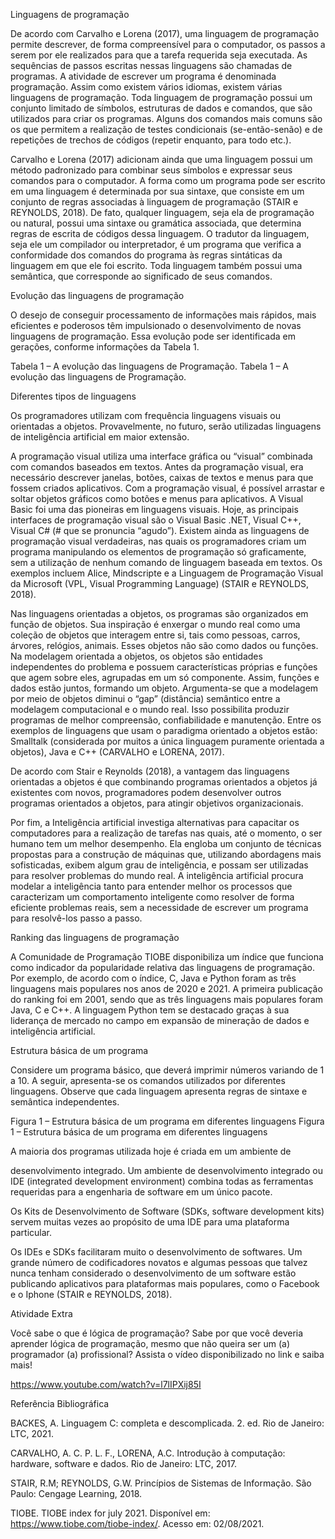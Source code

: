 Linguagens de programação

De acordo com Carvalho e Lorena (2017), uma linguagem de programação permite descrever, de forma compreensível para o computador, os passos a serem por ele realizados para que a tarefa requerida seja executada. As sequências de passos escritas nessas linguagens são chamadas de programas. A atividade de escrever um programa é denominada programação. Assim como existem vários idiomas, existem várias linguagens de programação. Toda linguagem de programação possui um conjunto limitado de símbolos, estruturas de dados e comandos, que são utilizados para criar os programas. Alguns dos comandos mais comuns são os que permitem a realização de testes condicionais (se-então-senão) e de repetições de trechos de códigos (repetir enquanto, para todo etc.).

Carvalho e Lorena (2017) adicionam ainda que uma linguagem possui um método padronizado para combinar seus símbolos e expressar seus comandos para o computador. A forma como um programa pode ser escrito em uma linguagem é determinada por sua sintaxe, que consiste em um conjunto de regras associadas à linguagem de programação (STAIR e REYNOLDS, 2018). De fato, qualquer linguagem, seja ela de programação ou natural, possui uma sintaxe ou gramática associada, que determina regras de escrita de códigos dessa linguagem. O tradutor da linguagem, seja ele um compilador ou interpretador, é um programa que verifica a conformidade dos comandos do programa às regras sintáticas da linguagem em que ele foi escrito. Toda linguagem também possui uma semântica, que corresponde ao significado de seus comandos.

 

Evolução das linguagens de programação 

O desejo de conseguir processamento de informações mais rápidos, mais eficientes e poderosos têm impulsionado o desenvolvimento de novas linguagens de programação. Essa evolução pode ser identificada em gerações, conforme informações da Tabela 1.

Tabela 1 – A evolução das linguagens de Programação.
Tabela 1 – A evolução das linguagens de Programação.

Diferentes tipos de linguagens

Os programadores utilizam com frequência linguagens visuais ou orientadas a objetos. Provavelmente, no futuro, serão utilizadas linguagens de inteligência artificial em maior extensão. 

A programação visual utiliza uma interface gráfica ou          “visual” combinada com comandos baseados em textos. Antes da programação visual, era necessário descrever janelas, botões, caixas de textos e menus para que fossem criados aplicativos. Com a programação visual, é possível arrastar e soltar objetos gráficos como botões e menus para aplicativos. A Visual Basic foi uma das pioneiras em linguagens visuais. Hoje, as principais interfaces de programação visual são o Visual Basic .NET, Visual C++, Visual C# (# que se pronuncia “agudo”). Existem ainda as linguagens de programação visual verdadeiras, nas quais os programadores criam um programa manipulando os elementos de programação só graficamente, sem a utilização de nenhum comando de linguagem baseada em textos. Os exemplos incluem Alice, Mindscripte e a Linguagem de Programação Visual da Microsoft (VPL, Visual Programming Language) (STAIR e REYNOLDS, 2018).

Nas linguagens orientadas a objetos, os programas são organizados em função de objetos. Sua inspiração é enxergar o mundo real como uma coleção de objetos que interagem entre si, tais como pessoas, carros, árvores, relógios, animais. Esses objetos não são como dados ou funções. Na modelagem orientada a objetos, os objetos são entidades independentes do problema e possuem características próprias e funções que agem sobre eles, agrupadas em um só componente. Assim, funções e dados estão juntos, formando um objeto. Argumenta-se que a modelagem por meio de objetos diminui o “gap” (distância) semântico entre a modelagem computacional e o mundo real. Isso possibilita produzir programas de melhor compreensão, confiabilidade e manutenção. Entre os exemplos de linguagens que usam o paradigma orientado a objetos estão: Smalltalk (considerada por muitos a única linguagem puramente orientada a objetos), Java e C++ (CARVALHO e LORENA, 2017).

De acordo com Stair e Reynolds (2018), a vantagem das linguagens orientadas a objetos é que combinando programas orientados a objetos já existentes com novos, programadores podem desenvolver outros programas orientados a objetos, para atingir objetivos organizacionais.

Por fim, a Inteligência artificial investiga alternativas para capacitar os computadores para a realização de tarefas nas quais, até o momento, o ser humano tem um melhor desempenho. Ela engloba um conjunto de técnicas propostas para a construção de máquinas que, utilizando abordagens mais sofisticadas, exibem algum grau de inteligência, e possam ser utilizadas para resolver problemas do mundo real. A inteligência artificial procura modelar a inteligência tanto para entender melhor os processos que caracterizam um comportamento inteligente como resolver de forma eficiente problemas reais, sem a necessidade de escrever um programa para resolvê-los passo a passo.

 

Ranking das linguagens de programação

A Comunidade de Programação TIOBE disponibiliza um índice que funciona como indicador da popularidade relativa das linguagens de programação. Por exemplo, de acordo com o índice, C, Java e Python foram as três linguagens mais populares nos anos de 2020 e 2021. A primeira publicação do ranking foi em 2001, sendo que as três linguagens mais populares foram Java, C e C++.  A linguagem Python tem se destacado graças à sua liderança de mercado no campo em expansão de mineração de dados e inteligência artificial.

 

Estrutura básica de um programa

Considere um programa básico, que deverá imprimir números variando de 1 a 10. A seguir, apresenta-se os comandos utilizados por diferentes linguagens. Observe que cada linguagem apresenta regras de sintaxe e semântica independentes.

Figura 1 – Estrutura básica de um programa em diferentes linguagens
Figura 1 – Estrutura básica de um programa em diferentes linguagens

A maioria dos programas utilizada hoje é criada em um ambiente de

desenvolvimento integrado. Um ambiente de desenvolvimento integrado ou IDE (integrated development environment) combina todas as ferramentas requeridas para a engenharia de software em um único pacote.

Os Kits de Desenvolvimento de Software (SDKs, software development kits) servem muitas vezes ao propósito de uma IDE para uma plataforma particular.

Os IDEs e SDKs facilitaram muito o desenvolvimento de softwares. Um grande número de codificadores novatos e algumas pessoas que talvez nunca tenham considerado o desenvolvimento de um software estão publicando aplicativos para plataformas mais populares, como o Facebook e o Iphone (STAIR e REYNOLDS, 2018).

 

Atividade Extra

Você sabe o que é lógica de programação? Sabe por que você deveria aprender lógica de programação, mesmo que não queira ser um (a) programador (a) profissional? Assista o vídeo disponibilizado no link e saiba mais!

https://www.youtube.com/watch?v=l7lIPXij85I

 

Referência Bibliográfica

BACKES, A. Linguagem C: completa e descomplicada. 2. ed. Rio de Janeiro: LTC, 2021.

CARVALHO, A. C. P. L. F., LORENA, A.C. Introdução à computação: hardware, software e dados. Rio de Janeiro: LTC, 2017.

STAIR, R.M; REYNOLDS, G.W. Princípios de Sistemas de Informação. São Paulo: Cengage Learning, 2018.

TIOBE. TIOBE index for july 2021. Disponível em: https://www.tiobe.com/tiobe-index/. Acesso em: 02/08/2021.